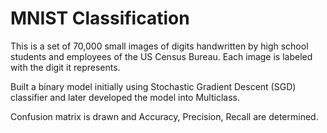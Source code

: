 # MNIST Classification

This is a set of 70,000 small images of digits handwritten by high school students and employees of the US Census Bureau. Each image is labeled with the digit it represents.

Built a binary model initially using Stochastic Gradient Descent (SGD) classifier and later developed the model into Multiclass. 

Confusion matrix is drawn and Accuracy, Precision, Recall are determined. 
